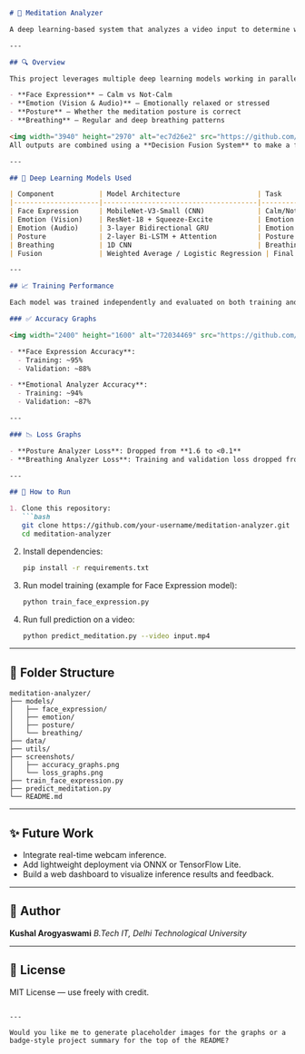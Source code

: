 ````markdown
# 🧘 Meditation Analyzer

A deep learning-based system that analyzes a video input to determine whether a person is meditating. It combines insights from facial expressions, emotional state (vision + audio), body posture, and breathing rhythm using specialized neural network models.

---

## 🔍 Overview

This project leverages multiple deep learning models working in parallel to classify meditation status from video (and optionally audio) input. Each model is responsible for analyzing a different aspect of the human state:

- **Face Expression** — Calm vs Not-Calm
- **Emotion (Vision & Audio)** — Emotionally relaxed or stressed
- **Posture** — Whether the meditation posture is correct
- **Breathing** — Regular and deep breathing patterns

<img width="3940" height="2970" alt="ec7d26e2" src="https://github.com/user-attachments/assets/d2a9f018-3978-44dc-8a89-60934511da92" />
All outputs are combined using a **Decision Fusion System** to make a final meditation prediction.

---

## 🧠 Deep Learning Models Used

| Component           | Model Architecture                   | Task                                      |
|---------------------|--------------------------------------|-------------------------------------------|
| Face Expression     | MobileNet-V3-Small (CNN)             | Calm/Not-Calm facial classification       |
| Emotion (Vision)    | ResNet-18 + Squeeze-Excite           | Emotion detection from facial cues        |
| Emotion (Audio)     | 3-layer Bidirectional GRU            | Emotion detection from audio              |
| Posture             | 2-layer Bi-LSTM + Attention          | Posture classification from body keypoints|
| Breathing           | 1D CNN                               | Breathing regularity detection            |
| Fusion              | Weighted Average / Logistic Regression | Final meditation prediction              |

---

## 📈 Training Performance

Each model was trained independently and evaluated on both training and validation data. Below are visualizations of the training progress over 100 epochs.

### ✅ Accuracy Graphs

<img width="2400" height="1600" alt="72034469" src="https://github.com/user-attachments/assets/9fcc34de-9ab1-49ce-b966-96072b87cb92" />

- **Face Expression Accuracy**:  
  - Training: ~95%  
  - Validation: ~88%

- **Emotional Analyzer Accuracy**:  
  - Training: ~94%  
  - Validation: ~87%

---

### 📉 Loss Graphs

- **Posture Analyzer Loss**: Dropped from **1.6 to <0.1**
- **Breathing Analyzer Loss**: Training and validation loss dropped from **~1.8 to <0.1**

---

## 🚀 How to Run

1. Clone this repository:
   ```bash
   git clone https://github.com/your-username/meditation-analyzer.git
   cd meditation-analyzer
````

2. Install dependencies:

   ```bash
   pip install -r requirements.txt
   ```

3. Run model training (example for Face Expression model):

   ```bash
   python train_face_expression.py
   ```

4. Run full prediction on a video:

   ```bash
   python predict_meditation.py --video input.mp4
   ```

---

## 📂 Folder Structure

```
meditation-analyzer/
├── models/
│   ├── face_expression/
│   ├── emotion/
│   ├── posture/
│   └── breathing/
├── data/
├── utils/
├── screenshots/
│   ├── accuracy_graphs.png
│   └── loss_graphs.png
├── train_face_expression.py
├── predict_meditation.py
└── README.md
```

---

## ✨ Future Work

* Integrate real-time webcam inference.
* Add lightweight deployment via ONNX or TensorFlow Lite.
* Build a web dashboard to visualize inference results and feedback.

---

## 👤 Author

**Kushal Arogyaswami**
*B.Tech IT, Delhi Technological University*

---

## 📜 License

MIT License — use freely with credit.

```

---

Would you like me to generate placeholder images for the graphs or a badge-style project summary for the top of the README?
```
